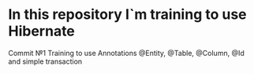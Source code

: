 # In this repository I`m training to use Hibernate

Commit №1 Training to use Annotations @Entity, @Table, @Column, @Id and simple transaction
